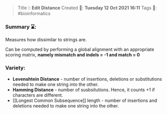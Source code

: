 > Title ❕: **Edit Distance**
> Created 📅: **Tuesday 12 Oct 2021 16:11**
  Tags 📎: #bioinformatics 

### Summary ⌛:
Measures how dissimilar to strings are.

Can be computed by performing a global alignment with an appropriate scoring matrix, **namely mismatch and indels = -1 and match = 0**
### Variety:
- **Levenshtein Distance** - number of insertions, deletions or substitutions needed to make one string into the other.
- **Hamming Distance** - number of susbsitutions. Hence, it counts +1 if characters are different.
- [[Longest Common Subsequence]] length - number of insertions and deletions needed to make one string into the other.


